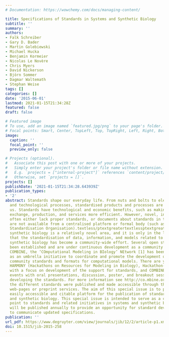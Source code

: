 ```yaml
---
# Documentation: https://wowchemy.com/docs/managing-content/

title: Specifications of Standards in Systems and Synthetic Biology
subtitle: ''
summary: ''
authors:
- Falk Schreiber
- Gary D. Bader
- Martin Golebiewski
- Michael Hucka
- Benjamin Kormeier
- Nicolas Le Novère
- Chris Myers
- David Nickerson
- Björn Sommer
- Dagmar Waltemath
- Stephan Weise
tags: []
categories: []
date: '2015-06-01'
lastmod: 2021-01-15T21:34:28Z
featured: false
draft: false

# Featured image
# To use, add an image named `featured.jpg/png` to your page's folder.
# Focal points: Smart, Center, TopLeft, Top, TopRight, Left, Right, BottomLeft, Bottom, BottomRight.
image:
  caption: ''
  focal_point: ''
  preview_only: false

# Projects (optional).
#   Associate this post with one or more of your projects.
#   Simply enter your project's folder or file name without extension.
#   E.g. `projects = ["internal-project"]` references `content/project/deep-learning/index.md`.
#   Otherwise, set `projects = []`.
projects: []
publishDate: '2021-01-15T21:34:28.643939Z'
publication_types:
- '2'
abstract: Standards shape our everyday life. From nuts and bolts to electronic devices
  and technological processes, standardised products and processes are all around
  us. Standards have technological and economic benefits, such as making information
  exchange, production, and services more efficient. However, novel, innovative areas
  often either lack proper standards, or documents about standards in these areas
  are not available from a centralised platform or formal body (such as the International
  Standardisation Organisation).textless/ptextgreatertextlessptextgreaterSystems and
  synthetic biology is a relatively novel area, and it is only in the last decade
  that the standardisation of data, information, and models related to systems and
  synthetic biology has become a community-wide effort. Several open standards have
  been established and are under continuous development as a community initiative.
  COMBINE, the ‘COmputational Modeling in BIology’ NEtwork [1] has been established
  as an umbrella initiative to coordinate and promote the development of the various
  community standards and formats for computational models. There are yearly two meeting,
  HARMONY (Hackathons on Resources for Modeling in Biology), Hackathon-type meetings
  with a focus on development of the support for standards, and COMBINE forums, workshop-style
  events with oral presentations, discussion, poster, and breakout sessions for further
  developing the standards. For more information see http://co.mbine.org/. So far
  the different standards were published and made accessible through the standards’
  web-pages or preprint services. The aim of this special issue is to provide a single,
  easily accessible and citable platform for the publication of standards in systems
  and synthetic biology. This special issue is intended to serve as a central access
  point to standards and related initiatives in systems and synthetic biology, it
  will be published annually to provide an opportunity for standard development groups
  to communicate updated specifications.
publication: ''
url_pdf: https://www.degruyter.com/view/journals/jib/12/2/article-p1.xml
doi: 10.1515/jib-2015-258
---
```

